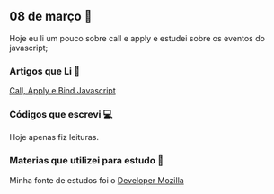 ## 08 de março :pushpin:

Hoje eu li um pouco sobre call e apply  e estudei sobre os eventos do javascript;

### Artigos que Li :newspaper:

[Call, Apply e Bind Javascript](http://programadorobjetivo.co/call-apply-e-bind-em-javascript/)

### Códigos que escrevi :computer:


Hoje apenas fiz leituras.


### Materias que utilizei para estudo :scroll:

Minha fonte de estudos foi o [Developer Mozilla](https://developer.mozilla.org/pt-BR/docs)









